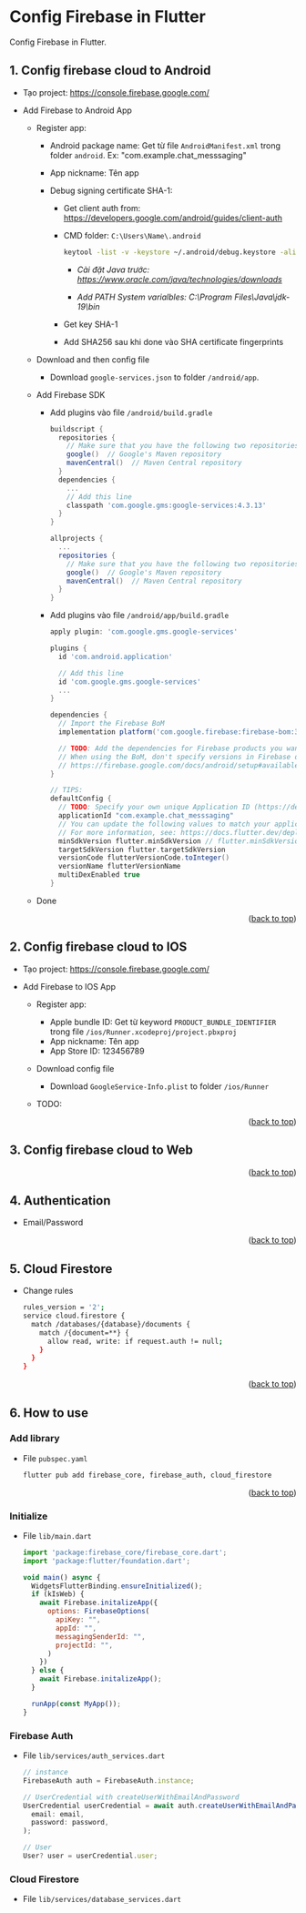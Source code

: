 # Config Firebase in Flutter

<a name="readme-top"></a>
Config Firebase in Flutter.

## 1. Config firebase cloud to Android

- Tạo project: https://console.firebase.google.com/
- Add Firebase to Android App

  - Register app:

    - Android package name: Get từ file `AndroidManifest.xml` trong folder `android`. Ex: "com.example.chat_messsaging"
    - App nickname: Tên app
    - Debug signing certificate SHA-1:

      - Get client auth from: https://developers.google.com/android/guides/client-auth
      - CMD folder: `C:\Users\Name\.android`

        ```bash
        keytool -list -v -keystore ~/.android/debug.keystore -alias androiddebugkey -storepass android -keypass android
        ```

        - _Cài đặt Java trước: https://www.oracle.com/java/technologies/downloads_

        - _Add PATH System varialbles: C:\Program Files\Java\jdk-19\bin_

      - Get key SHA-1
      - Add SHA256 sau khi done vào SHA certificate fingerprints

  - Download and then config file

    - Download `google-services.json` to folder `/android/app`.

  - Add Firebase SDK

    - Add plugins vào file `/android/build.gradle`

      ```gradle
      buildscript {
        repositories {
          // Make sure that you have the following two repositories
          google()  // Google's Maven repository
          mavenCentral()  // Maven Central repository
        }
        dependencies {
          ...
          // Add this line
          classpath 'com.google.gms:google-services:4.3.13'
        }
      }

      allprojects {
        ...
        repositories {
          // Make sure that you have the following two repositories
          google()  // Google's Maven repository
          mavenCentral()  // Maven Central repository
        }
      }
      ```

    - Add plugins vào file `/android/app/build.gradle`

      ```gradle
      apply plugin: 'com.google.gms.google-services'

      plugins {
        id 'com.android.application'

        // Add this line
        id 'com.google.gms.google-services'
        ...
      }

      dependencies {
        // Import the Firebase BoM
        implementation platform('com.google.firebase:firebase-bom:30.4.1')

        // TODO: Add the dependencies for Firebase products you want to use
        // When using the BoM, don't specify versions in Firebase dependencies
        // https://firebase.google.com/docs/android/setup#available-libraries
      }

      // TIPS:
      defaultConfig {
        // TODO: Specify your own unique Application ID (https://developer.android.com/studio/build/application-id.html).
        applicationId "com.example.chat_messsaging"
        // You can update the following values to match your application needs.
        // For more information, see: https://docs.flutter.dev/deployment/android#reviewing-the-build-configuration.
        minSdkVersion flutter.minSdkVersion // flutter.minSdkVersion => 12
        targetSdkVersion flutter.targetSdkVersion
        versionCode flutterVersionCode.toInteger()
        versionName flutterVersionName
        multiDexEnabled true
      }
      ```

  - Done

<p align="right">(<a href="#readme-top">back to top</a>)</p>

## 2. Config firebase cloud to IOS

- Tạo project: https://console.firebase.google.com/
- Add Firebase to IOS App

  - Register app:

    - Apple bundle ID: Get từ keyword `PRODUCT_BUNDLE_IDENTIFIER` trong file `/ios/Runner.xcodeproj/project.pbxproj`
    - App nickname: Tên app
    - App Store ID: 123456789

  - Download config file

    - Download `GoogleService-Info.plist` to folder `/ios/Runner`

  - TODO:

<p align="right">(<a href="#readme-top">back to top</a>)</p>

## 3. Config firebase cloud to Web

<p align="right">(<a href="#readme-top">back to top</a>)</p>

## 4. Authentication

- Email/Password

<p align="right">(<a href="#readme-top">back to top</a>)</p>

## 5. Cloud Firestore

- Change rules
  ```bash
  rules_version = '2';
  service cloud.firestore {
    match /databases/{database}/documents {
      match /{document=**} {
        allow read, write: if request.auth != null;
      }
    }
  }
  ```

<p align="right">(<a href="#readme-top">back to top</a>)</p>

## 6. How to use

### Add library

- File `pubspec.yaml`

  ```bash
  flutter pub add firebase_core, firebase_auth, cloud_firestore
  ```

  <p align="right">(<a href="#readme-top">back to top</a>)</p>

### Initialize

- File `lib/main.dart`

  ```javascript
  import 'package:firebase_core/firebase_core.dart';
  import 'package:flutter/foundation.dart';

  void main() async {
    WidgetsFlutterBinding.ensureInitialized();
    if (kIsWeb) {
      await Firebase.initalizeApp({
        options: FirebaseOptions(
          apiKey: "",
          appId: "",
          messagingSenderId: "",
          projectId: "",
        )
      })
    } else {
      await Firebase.initalizeApp();
    }

    runApp(const MyApp());
  }
  ```

### Firebase Auth

- File `lib/services/auth_services.dart`

  ```javascript
  // instance
  FirebaseAuth auth = FirebaseAuth.instance;

  // UserCredential with createUserWithEmailAndPassword
  UserCredential userCredential = await auth.createUserWithEmailAndPassword(
    email: email,
    password: password,
  );

  // User
  User? user = userCredential.user;
  ```

### Cloud Firestore

- File `lib/services/database_services.dart`

  ```javascript

  ```

